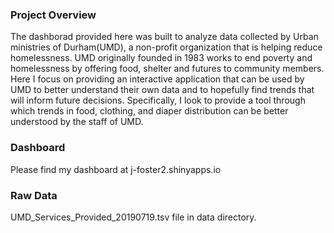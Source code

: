 ### Project Overview

The dashborad provided here was built to analyze data collected by Urban ministries of Durham(UMD), a non-profit organization that is helping reduce homelessness. UMD originally founded in 1983 works to end poverty and homelessness by offering food, shelter and futures to community members. Here I focus on providing an interactive application that can be used by UMD to better understand their own data and to hopefully find trends that will inform future decisions. Specifically, I look to provide a tool through which trends in food, clothing, and diaper distribution can be better understood by the staff of UMD. 

### Dashboard

Please find my dashboard at j-foster2.shinyapps.io

### Raw Data

UMD_Services_Provided_20190719.tsv file in data directory.
